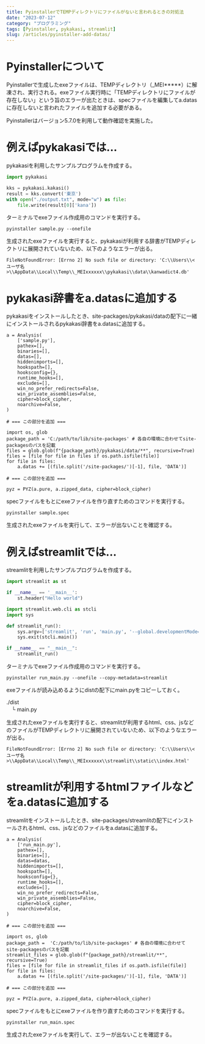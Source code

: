 ```yaml
---
title: PyinstallerでTEMPディレクトリにファイルがないと言われるときの対処法
date: "2023-07-12"
category: "プログラミング"
tags: [Pyinstaller, pykakasi, streamlit]
slug: /articles/pyinstaller-add-datas/
---
```



# Pyinstallerについて

Pyinstallerで生成したexeファイルは、TEMPディレクトリ（_MEI*****）に解凍され、実行される。exeファイル実行時に「TEMPディレクトリにファイルが存在しない」という旨のエラーが出たときは、specファイルを編集してa.datasに存在しないと言われたファイルを追加する必要がある。

Pyinstallerはバージョン5.7.0を利用して動作確認を実施した。

# 例えばpykakasiでは...

pykakasiを利用したサンプルプログラムを作成する。
```python:title=sample.py
import pykakasi

kks = pykakasi.kakasi()
result = kks.convert('東京')
with open("./output.txt", mode="w") as file:
    file.write(result[0]['kana'])
```

ターミナルでexeファイル作成用のコマンドを実行する。

```
pyinstaller sample.py --onefile
```

生成されたexeファイルを実行すると、pykakasiが利用する辞書がTEMPディレクトリに展開されていないため、以下のようなエラーが出る。

```
FileNotFoundError: [Errno 2] No such file or directory: 'C:\\Users\\<ユーザ名>\\AppData\\Local\\Temp\\_MEIxxxxxx\\pykakasi\\data\\kanwadict4.db'
```

# pykakasi辞書をa.datasに追加する

pykakasiをインストールしたとき、site-packages/pykakasi/dataの配下に一緒にインストールされるpykakasi辞書をa.datasに追加する。

```python:title=sample.spec
a = Analysis(
    ['sample.py'],
    pathex=[],
    binaries=[],
    datas=[],
    hiddenimports=[],
    hookspath=[],
    hooksconfig={},
    runtime_hooks=[],
    excludes=[],
    win_no_prefer_redirects=False,
    win_private_assemblies=False,
    cipher=block_cipher,
    noarchive=False,
)

# === この部分を追加 ===

import os, glob
package_path = 'C:/path/to/lib/site-packages' # 各自の環境に合わせてsite-packagesのパスを記載
files = glob.glob(f"{package_path}/pykakasi/data/**", recursive=True)
files = [file for file in files if os.path.isfile(file)]
for file in files:
    a.datas += [(file.split('/site-packages/')[-1], file, 'DATA')]

# === この部分を追加 ===

pyz = PYZ(a.pure, a.zipped_data, cipher=block_cipher)
```

specファイルをもとにexeファイルを作り直すためのコマンドを実行する。

```
pyinstaller sample.spec
```

生成されたexeファイルを実行して、エラーが出ないことを確認する。

# 例えばstreamlitでは...

streamlitを利用したサンプルプログラムを作成する。

```python:title=main.py
import streamlit as st

if __name__ == '__main__':
    st.header("Hello world")
```

```python:title=run_main.py
import streamlit.web.cli as stcli
import sys

def streamlit_run():
    sys.argv=['streamlit', 'run', 'main.py', '--global.developmentMode=false']
    sys.exit(stcli.main())

if __name__ == "__main__":
    streamlit_run()
```

ターミナルでexeファイル作成用のコマンドを実行する。

```
pyinstaller run_main.py --onefile --copy-metadata=streamlit
```

exeファイルが読み込めるようにdistの配下にmain.pyをコピーしておく。

./dist  
　└ main.py  

生成されたexeファイルを実行すると、streamlitが利用するhtml、css、jsなどのファイルがTEMPディレクトリに展開されていないため、以下のようなエラーが出る。
```
FileNotFoundError: [Errno 2] No such file or directory: 'C:\\Users\\<ユーザ名>\\AppData\\Local\\Temp\\_MEIxxxxxx\\streamlit\\static\\index.html'
```

# streamlitが利用するhtmlファイルなどをa.datasに追加する

streamlitをインストールしたとき、site-packages/streamlitの配下にインストールされるhtml、css、jsなどのファイルをa.datasに追加する。

```python:title=run_main.spec
a = Analysis(
    ['run_main.py'],
    pathex=[],
    binaries=[],
    datas=datas,
    hiddenimports=[],
    hookspath=[],
    hooksconfig={},
    runtime_hooks=[],
    excludes=[],
    win_no_prefer_redirects=False,
    win_private_assemblies=False,
    cipher=block_cipher,
    noarchive=False,
)

# === この部分を追加 ===

import os, glob
package_path =  'C:/path/to/lib/site-packages' # 各自の環境に合わせてsite-packagesのパスを記載
streamlit_files = glob.glob(f"{package_path}/streamlit/**", recursive=True)
files = [file for file in streamlit_files if os.path.isfile(file)]
for file in files:
    a.datas += [(file.split('/site-packages/')[-1], file, 'DATA')]

# === この部分を追加 ===

pyz = PYZ(a.pure, a.zipped_data, cipher=block_cipher)
```

specファイルをもとにexeファイルを作り直すためのコマンドを実行する。

```
pyinstaller run_main.spec
```

生成されたexeファイルを実行して、エラーが出ないことを確認する。